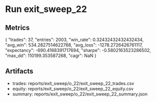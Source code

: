 # Run exit_sweep_22

## Metrics
{
  "trades": 37,
  "entries": 2003,
  "win_rate": 0.32432432432432434,
  "avg_win": 534.2827514622768,
  "avg_loss": -1278.2726426761117,
  "expectancy": -690.4168391717694,
  "sharpe": -0.5802163523286502,
  "max_dd": 110199.353587268,
  "cagr": NaN
}

## Artifacts
- trades: reports/exit_sweep/o_22/exit_sweep_22_trades.csv
- equity: reports/exit_sweep/o_22/exit_sweep_22_equity.csv
- summary: reports/exit_sweep/o_22/exit_sweep_22_summary.json